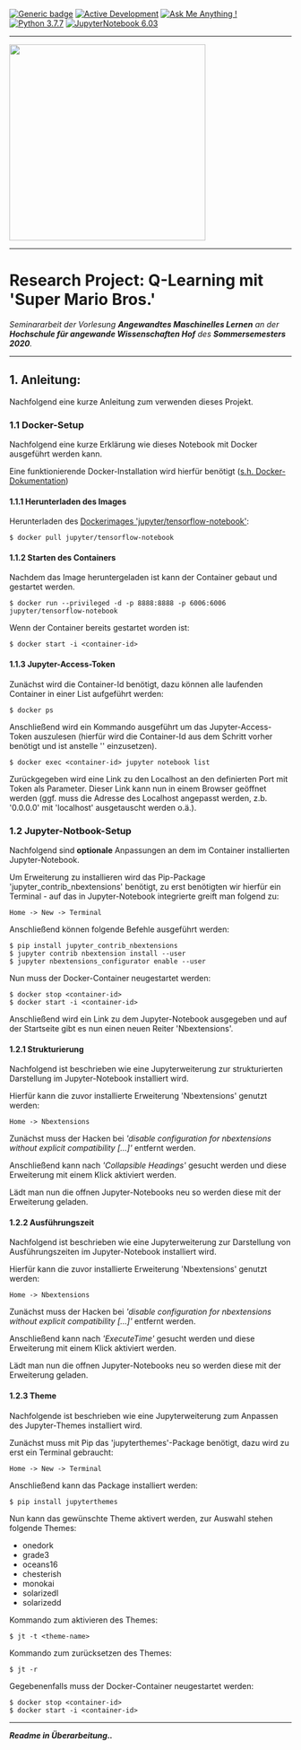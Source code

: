 [![Generic badge](https://img.shields.io/badge/License-Properitary-red.svg)](https://github.com/JanGaida/research_project_machine_learning_hshof_sose2020/blob/master/LICENSE.md)
[![Active Development](https://img.shields.io/badge/Maintenance%20Level-Actively%20Developed-brightgreen.svg)](https://github.com/JanGaida/research_project_machine_learning_hshof_sose2020/)
[![Ask Me Anything !](https://img.shields.io/badge/Ask%20me-anything-1abc9c.svg)](https://github.com/JanGaida/research_project_machine_learning_hshof_sose2020/issues)
[![Python 3.7.7](https://img.shields.io/badge/python-3.7.7-blue.svg)](https://www.python.org/downloads/release/python-377/)
[![JupyterNotebook 6.03](https://img.shields.io/badge/Jupyter_Notebook-6.0.3-orange.svg)](https://jupyter.org/)

---

 <img src="https://upload.wikimedia.org/wikipedia/commons/thumb/5/50/Logo_fh_hof.svg/2000px-Logo_fh_hof.svg.png" width="350">

---

# Research Project: Q-Learning mit 'Super Mario Bros.'

*Seminararbeit der Vorlesung **Angewandtes Maschinelles Lernen** an der **Hochschule für angewande Wissenschaften Hof** des **Sommersemesters 2020**.*

---


## 1. Anleitung:

Nachfolgend eine kurze Anleitung zum verwenden dieses Projekt.


### 1.1 Docker-Setup

Nachfolgend eine kurze Erklärung wie dieses Notebook mit Docker ausgeführt werden kann.

Eine funktionierende Docker-Installation wird hierfür benötigt ([s.h. Docker-Dokumentation](https://docs.docker.com/docker-for-windows/install/))

#### 1.1.1 Herunterladen des Images

Herunterladen des [Dockerimages 'jupyter/tensorflow-notebook'](https://hub.docker.com/r/jupyter/tensorflow-notebook):
```
$ docker pull jupyter/tensorflow-notebook
```

#### 1.1.2 Starten des Containers

Nachdem das Image heruntergeladen ist kann der Container gebaut und gestartet werden.

```
$ docker run --privileged -d -p 8888:8888 -p 6006:6006 jupyter/tensorflow-notebook
```

Wenn der Container bereits gestartet worden ist:

```
$ docker start -i <container-id>
```

#### 1.1.3 Jupyter-Access-Token

Zunächst wird die Container-Id benötigt, dazu können alle laufenden Container in einer List aufgeführt werden:

```
$ docker ps
```

Anschließend wird ein Kommando ausgeführt um das Jupyter-Access-Token auszulesen (hierfür wird die Container-Id aus dem Schritt vorher benötigt und ist anstelle '<container-id>' einzusetzen).

```
$ docker exec <container-id> jupyter notebook list
```

Zurückgegeben wird eine Link zu den Localhost an den definierten Port mit Token als Parameter. Dieser Link kann nun in einem Browser geöffnet werden (ggf. muss die Adresse des Localhost angepasst werden, z.b. '0.0.0.0' mit 'localhost' ausgetauscht werden o.ä.).


### 1.2 Jupyter-Notbook-Setup

Nachfolgend sind <b>optionale</b> Anpassungen an dem im Container installierten Jupyter-Notebook.

Um Erweiterung zu installieren wird das Pip-Package 'jupyter_contrib_nbextensions' benötigt, zu erst benötigten wir hierfür ein Terminal - auf das in Jupyter-Notebook integrierte greift man folgend zu:

```
Home -> New -> Terminal
```

Anschließend können folgende Befehle ausgeführt werden:

```
$ pip install jupyter_contrib_nbextensions
$ jupyter contrib nbextension install --user
$ jupyter nbextensions_configurator enable --user
```

Nun muss der Docker-Container neugestartet werden:

```
$ docker stop <container-id>
$ docker start -i <container-id>
```

Anschließend wird ein Link zu dem Jupyter-Notebook ausgegeben und auf der Startseite gibt es nun einen neuen Reiter 'Nbextensions'.

#### 1.2.1 Strukturierung

Nachfolgend ist beschrieben wie eine Jupyterweiterung zur strukturierten Darstellung im Jupyter-Notebook installiert wird.

Hierfür kann die zuvor installierte Erweiterung 'Nbextensions' genutzt werden:

```
Home -> Nbextensions
```

Zunächst muss der Hacken bei *'disable configuration for nbextensions without explicit compatibility [...]'* entfernt werden.

Anschließend kann nach *'Collapsible Headings'* gesucht werden und diese Erweiterung mit einem Klick aktiviert werden.

Lädt man nun die offnen Jupyter-Notebooks neu so werden diese mit der Erweiterung geladen.


#### 1.2.2 Ausführungszeit

Nachfolgend ist beschrieben wie eine Jupyterweiterung zur Darstellung von Ausführungszeiten im Jupyter-Notebook installiert wird.

Hierfür kann die zuvor installierte Erweiterung 'Nbextensions' genutzt werden:

```
Home -> Nbextensions
```

Zunächst muss der Hacken bei *'disable configuration for nbextensions without explicit compatibility [...]'* entfernt werden.

Anschließend kann nach *'ExecuteTime'* gesucht werden und diese Erweiterung mit einem Klick aktiviert werden.

Lädt man nun die offnen Jupyter-Notebooks neu so werden diese mit der Erweiterung geladen.

#### 1.2.3 Theme

Nachfolgende ist beschrieben wie eine Jupyterweiterung zum Anpassen des Jupyter-Themes installiert wird.

Zunächst muss mit Pip das 'jupyterthemes'-Package benötigt, dazu wird zu erst ein Terminal gebraucht:

```
Home -> New -> Terminal
```

Anschließend kann das Package installiert werden:

```
$ pip install jupyterthemes
```

Nun kann das gewünschte Theme aktivert werden, zur Auswahl stehen folgende Themes:
- onedork
- grade3
- oceans16
- chesterish
- monokai
- solarizedl
- solarizedd

Kommando zum aktivieren des Themes:
```
$ jt -t <theme-name>
```

Kommando zum zurücksetzen des Themes:
```
$ jt -r
```

Gegebenenfalls muss der Docker-Container neugestartet werden:

```
$ docker stop <container-id>
$ docker start -i <container-id>
```

---

***Readme in Überarbeitung..***

